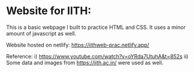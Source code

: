 # Website for IITH:

This is a basic webpage I built to practice HTML and CSS. It uses a minor amount of javascript as well.

Website hosted on netlify: https://iithweb-prac.netlify.app/

Reference: 
i) https://www.youtube.com/watch?v=oYRda7UtuhA&t=852s
ii) Some data and images from https://iith.ac.in/ were used as well.
